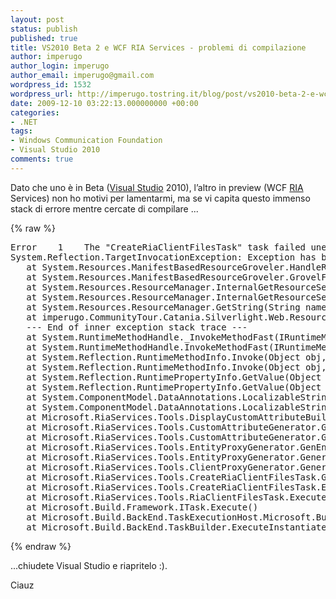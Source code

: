```yaml
---
layout: post
status: publish
published: true
title: VS2010 Beta 2 e WCF RIA Services - problemi di compilazione
author: imperugo
author_login: imperugo
author_email: imperugo@gmail.com
wordpress_id: 1532
wordpress_url: http://imperugo.tostring.it/blog/post/vs2010-beta-2-e-wcf-ria-services---problemi-di-compilazione/
date: 2009-12-10 03:22:13.000000000 +00:00
categories:
- .NET
tags:
- Windows Communication Foundation
- Visual Studio 2010
comments: true
---
```

<p>
	Dato che uno &egrave; in Beta (<a href="http://imperugo.tostring.it/blog/search?q=Visual+Studio&amp;searchButton=Go" target="_blank" title="Search Visual Studio">Visual Studio</a> 2010), l&rsquo;altro in preview (WCF <a href="http://it.wikipedia.org/wiki/Rich_Internet_application" rel="nofollow" target="_blank" title="Rich Internet Application">RIA</a> Services) non ho motivi per lamentarmi, ma se vi capita questo immenso stack di errore mentre cercate di compilare ...</p>
{% raw %}<pre class="brush: csharp; ruler: true;">Error    1    The &quot;CreateRiaClientFilesTask&quot; task failed unexpectedly.
System.Reflection.TargetInvocationException: Exception has been thrown by the target of an invocation. ---&gt; System.Resources.MissingManifestResourceException: Could not find any resources appropriate for the specified culture or the neutral culture.  Make sure &quot;Web.Resources.RegistrationDataResources.resources&quot; was correctly embedded or linked into assembly &quot;imperugo.CommunityTour.Catania.Silverlight.Web&quot; at compile time, or that all the satellite assemblies required are loadable and fully signed.
   at System.Resources.ManifestBasedResourceGroveler.HandleResourceStreamMissing(String fileName)
   at System.Resources.ManifestBasedResourceGroveler.GrovelForResourceSet(CultureInfo culture, Dictionary`2 localResourceSets, Boolean tryParents, Boolean createIfNotExists, StackCrawlMark&amp; stackMark)
   at System.Resources.ResourceManager.InternalGetResourceSet(CultureInfo requestedCulture, Boolean createIfNotExists, Boolean tryParents, StackCrawlMark&amp; stackMark)
   at System.Resources.ResourceManager.InternalGetResourceSet(CultureInfo culture, Boolean createIfNotExists, Boolean tryParents)
   at System.Resources.ResourceManager.GetString(String name, CultureInfo culture)
   at imperugo.CommunityTour.Catania.Silverlight.Web.Resources.RegistrationDataResources.get_SecurityAnswerLabel() in D:\Session\Community Tour Catania\imperugo.CommunityTour.Catania.Silverlight\imperugo.CommunityTour.Catania.Silverlight.Web\Resources\RegistrationDataResources.Designer.cs:line 128
   --- End of inner exception stack trace ---
   at System.RuntimeMethodHandle._InvokeMethodFast(IRuntimeMethodInfo method, Object target, Object[] arguments, SignatureStruct&amp; sig, MethodAttributes methodAttributes, RuntimeType typeOwner)
   at System.RuntimeMethodHandle.InvokeMethodFast(IRuntimeMethodInfo method, Object target, Object[] arguments, Signature sig, MethodAttributes methodAttributes, RuntimeType typeOwner)
   at System.Reflection.RuntimeMethodInfo.Invoke(Object obj, BindingFlags invokeAttr, Binder binder, Object[] parameters, CultureInfo culture, Boolean skipVisibilityChecks)
   at System.Reflection.RuntimeMethodInfo.Invoke(Object obj, BindingFlags invokeAttr, Binder binder, Object[] parameters, CultureInfo culture)
   at System.Reflection.RuntimePropertyInfo.GetValue(Object obj, BindingFlags invokeAttr, Binder binder, Object[] index, CultureInfo culture)
   at System.Reflection.RuntimePropertyInfo.GetValue(Object obj, Object[] index)
   at System.ComponentModel.DataAnnotations.LocalizableString.&lt;&gt;c__DisplayClass5.<getlocalizablevalue>b__2()
   at System.ComponentModel.DataAnnotations.LocalizableString.GetLocalizableValue()
   at Microsoft.RiaServices.Tools.DisplayCustomAttributeBuilder.GetAttributeDeclaration(Attribute attribute)
   at Microsoft.RiaServices.Tools.CustomAttributeGenerator.GenerateCustomAttributes(ClientProxyGenerator proxyGenerator, CodeTypeDeclaration referencingType, IEnumerable`1 attributes, CodeCommentStatementCollection comments, String customCommentHeader, Boolean forcePropagation)
   at Microsoft.RiaServices.Tools.CustomAttributeGenerator.GenerateCustomAttributes(ClientProxyGenerator proxyGenerator, CodeTypeDeclaration referencingType, IEnumerable`1 attributes, CodeAttributeDeclarationCollection outputCollection, CodeCommentStatementCollection comments, String customCommentHeader, Boolean forcePropagation)
   at Microsoft.RiaServices.Tools.EntityProxyGenerator.GenEntityProperty(CodeTypeDeclaration proxyClass, PropertyDescriptor propertyDescriptor, String propertyName)
   at Microsoft.RiaServices.Tools.EntityProxyGenerator.Generate()
   at Microsoft.RiaServices.Tools.ClientProxyGenerator.GenerateProxyClass(String&amp; generatedCode)
   at Microsoft.RiaServices.Tools.CreateRiaClientFilesTask.GenerateClientProxies()
   at Microsoft.RiaServices.Tools.CreateRiaClientFilesTask.ExecuteInternal()
   at Microsoft.RiaServices.Tools.RiaClientFilesTask.Execute()
   at Microsoft.Build.Framework.ITask.Execute()
   at Microsoft.Build.BackEnd.TaskExecutionHost.Microsoft.Build.BackEnd.ITaskExecutionHost.Execute()
   at Microsoft.Build.BackEnd.TaskBuilder.ExecuteInstantiatedTask(ITaskExecutionHost taskExecutionHost, TaskLoggingContext taskLoggingContext, TaskHost taskHost, ItemBucket bucket, TaskExecutionMode howToExecuteTask, Boolean&amp; taskResult)    imperugo.CommunityTour.Catania.Silverlight</getlocalizablevalue></pre>{% endraw %}
<p>
	...chiudete Visual Studio e riapritelo :).</p>
<p>
	Ciauz</p>
